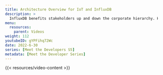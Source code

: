 ```yaml
---
title: Architecture Overview for IoT and InfluxDB
description: >
  InfluxDB benefits stakeholders up and down the corporate hierarchy. Here, Brian Gilmore discusses the different layers of IoT technology infrastructure and the ways that InfluxDB benefits people in various roles at each level.
menu:
  resources:
    parent: Videos
weight: 112
youtubeID: gYPFihq72Wc
date: 2022-6-30
series: [Meet the Developers S5]
metadata: [Meet the Developer Series]
---
```


{{< resources/video-content >}}
